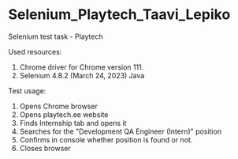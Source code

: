 # Selenium_Playtech_Taavi_Lepiko
 Selenium test task - Playtech

 Used resources:
 1. Chrome driver for Chrome version 111.
 2. Selenium 4.8.2 (March 24, 2023) Java
 
 Test usage:
 1. Opens Chrome browser
 2. Opens playtech.ee website
 3. Finds Internship tab and opens it
 4. Searches for the "Development QA Engineer (Intern)" position
 5. Confirms in console whether position is found or not.
 6. Closes browser
 